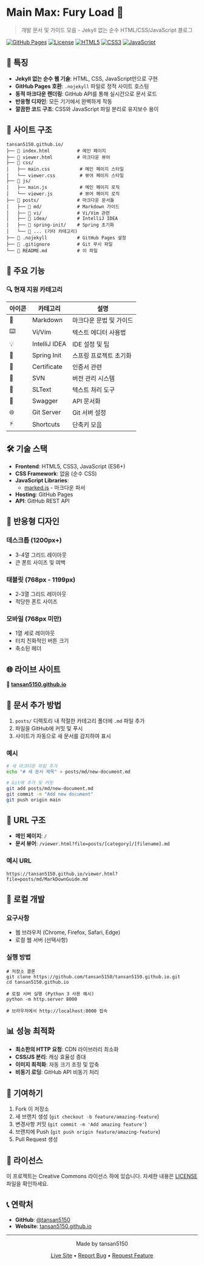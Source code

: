 # Main Max: Fury Load 🚀

> 개발 문서 및 가이드 모음 - Jekyll 없는 순수 HTML/CSS/JavaScript 블로그

[![GitHub Pages](https://img.shields.io/badge/GitHub%20Pages-Live-brightgreen)](https://tansan5150.github.io)
[![License](https://img.shields.io/badge/License-MIT-blue.svg)](LICENSE)
[![HTML5](https://img.shields.io/badge/HTML5-E34F26?logo=html5&logoColor=white)](https://developer.mozilla.org/en-US/docs/Web/HTML)
[![CSS3](https://img.shields.io/badge/CSS3-1572B6?logo=css3&logoColor=white)](https://developer.mozilla.org/en-US/docs/Web/CSS)
[![JavaScript](https://img.shields.io/badge/JavaScript-F7DF1E?logo=javascript&logoColor=black)](https://developer.mozilla.org/en-US/docs/Web/JavaScript)

## 🌟 특징

- **Jekyll 없는 순수 웹 기술**: HTML, CSS, JavaScript만으로 구현
- **GitHub Pages 호환**: `.nojekyll` 파일로 정적 사이트 호스팅
- **동적 마크다운 렌더링**: GitHub API를 통해 실시간으로 문서 로드
- **반응형 디자인**: 모든 기기에서 완벽하게 작동
- **깔끔한 코드 구조**: CSS와 JavaScript 파일 분리로 유지보수 용이

## 🎯 사이트 구조
```
tansan5150.github.io/
├── 📄 index.html          # 메인 페이지
├── 📄 viewer.html         # 마크다운 뷰어
├── 📁 css/
│   ├── main.css           # 메인 페이지 스타일
│   └── viewer.css         # 뷰어 페이지 스타일
├── 📁 js/
│   ├── main.js            # 메인 페이지 로직
│   └── viewer.js          # 뷰어 페이지 로직
├── 📁 posts/              # 마크다운 문서들
│   ├── 📁 md/             # Markdown 가이드
│   ├── 📁 vi/             # Vi/Vim 관련
│   ├── 📁 idea/           # IntelliJ IDEA
│   ├── 📁 spring-init/    # Spring 초기화
│   └── 📁 ... (기타 카테고리)
├── 📄 .nojekyll           # GitHub Pages 설정
├── 📄 .gitignore          # Git 무시 파일
└── 📄 README.md           # 이 파일
```


## 🚀 주요 기능

### 🔍 현재 지원 카테고리

| 아이콘 | 카테고리 | 설명 |
|--------|----------|------|
| 📝 | Markdown | 마크다운 문법 및 가이드 |
| ⌨️ | Vi/Vim | 텍스트 에디터 사용법 |
| 💡 | IntelliJ IDEA | IDE 설정 및 팁 |
| 🌱 | Spring Init | 스프링 프로젝트 초기화 |
| 🔐 | Certificate | 인증서 관련 |
| 🔄 | SVN | 버전 관리 시스템 |
| 📄 | SLText | 텍스트 처리 도구 |
| 🔗 | Swagger | API 문서화 |
| 🌐 | Git Server | Git 서버 설정 |
| ⚡ | Shortcuts | 단축키 모음 |

## 🛠️ 기술 스택

- **Frontend**: HTML5, CSS3, JavaScript (ES6+)
- **CSS Framework**: 없음 (순수 CSS)
- **JavaScript Libraries**: 
  - [marked.js](https://marked.js.org/) - 마크다운 파서
- **Hosting**: GitHub Pages
- **API**: GitHub REST API

## 📱 반응형 디자인

### 데스크톱 (1200px+)
- 3-4열 그리드 레이아웃
- 큰 폰트 사이즈 및 여백

### 태블릿 (768px - 1199px)
- 2-3열 그리드 레이아웃
- 적당한 폰트 사이즈

### 모바일 (768px 미만)
- 1열 세로 레이아웃
- 터치 친화적인 버튼 크기
- 축소된 헤더

## 🌐 라이브 사이트

**🔗 [tansan5150.github.io](https://tansan5150.github.io)**

## 📝 문서 추가 방법

1. `posts/` 디렉토리 내 적절한 카테고리 폴더에 `.md` 파일 추가
2. 파일을 GitHub에 커밋 및 푸시
3. 사이트가 자동으로 새 문서를 감지하여 표시

### 예시
```bash
# 새 마크다운 파일 추가
echo "# 새 문서 제목" > posts/md/new-document.md

# Git에 추가 및 커밋
git add posts/md/new-document.md
git commit -m "Add new document"
git push origin main
```

## 🎯 URL 구조

- **메인 페이지**: `/`
- **문서 뷰어**: `/viewer.html?file=posts/[category]/[filename].md`

### 예시 URL
```
https://tansan5150.github.io/viewer.html?file=posts/md/MarkDownGuide.md
```


## 🔧 로컬 개발

### 요구사항
- 웹 브라우저 (Chrome, Firefox, Safari, Edge)
- 로컬 웹 서버 (선택사항)

### 실행 방법
```shell script
# 저장소 클론
git clone https://github.com/tansan5150/tansan5150.github.io.git
cd tansan5150.github.io

# 로컬 서버 실행 (Python 3 사용 예시)
python -m http.server 8000

# 브라우저에서 http://localhost:8000 접속
```


## 📊 성능 최적화

- **최소한의 HTTP 요청**: CDN 라이브러리 최소화
- **CSS/JS 분리**: 캐싱 효율성 증대
- **이미지 최적화**: 자동 크기 조정 및 압축
- **비동기 로딩**: GitHub API 비동기 처리

## 🤝 기여하기

1. Fork 이 저장소
2. 새 브랜치 생성 (`git checkout -b feature/amazing-feature`)
3. 변경사항 커밋 (`git commit -m 'Add amazing feature'`)
4. 브랜치에 Push (`git push origin feature/amazing-feature`)
5. Pull Request 생성

## 📄 라이선스

이 프로젝트는 Creative Commons 라이선스 하에 있습니다. 자세한 내용은 [LICENSE](LICENSE) 파일을 확인하세요.

## 📞 연락처

- **GitHub**: [@tansan5150](https://github.com/tansan5150)
- **Website**: [tansan5150.github.io](https://tansan5150.github.io)

---

<div align="center">
  <p>Made by tansan5150</p>
  <p>
    <a href="https://tansan5150.github.io">Live Site</a> •
    <a href="https://github.com/tansan5150/tansan5150.github.io/issues">Report Bug</a> •
    <a href="https://github.com/tansan5150/tansan5150.github.io/issues">Request Feature</a>
  </p>
</div>

